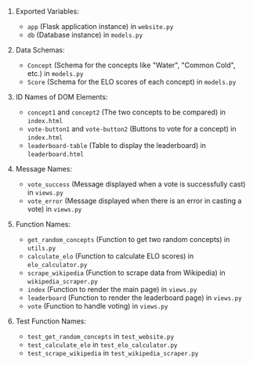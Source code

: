 1. Exported Variables:
   - `app` (Flask application instance) in `website.py`
   - `db` (Database instance) in `models.py`

2. Data Schemas:
   - `Concept` (Schema for the concepts like "Water", "Common Cold", etc.) in `models.py`
   - `Score` (Schema for the ELO scores of each concept) in `models.py`

3. ID Names of DOM Elements:
   - `concept1` and `concept2` (The two concepts to be compared) in `index.html`
   - `vote-button1` and `vote-button2` (Buttons to vote for a concept) in `index.html`
   - `leaderboard-table` (Table to display the leaderboard) in `leaderboard.html`

4. Message Names:
   - `vote_success` (Message displayed when a vote is successfully cast) in `views.py`
   - `vote_error` (Message displayed when there is an error in casting a vote) in `views.py`

5. Function Names:
   - `get_random_concepts` (Function to get two random concepts) in `utils.py`
   - `calculate_elo` (Function to calculate ELO scores) in `elo_calculator.py`
   - `scrape_wikipedia` (Function to scrape data from Wikipedia) in `wikipedia_scraper.py`
   - `index` (Function to render the main page) in `views.py`
   - `leaderboard` (Function to render the leaderboard page) in `views.py`
   - `vote` (Function to handle voting) in `views.py`

6. Test Function Names:
   - `test_get_random_concepts` in `test_website.py`
   - `test_calculate_elo` in `test_elo_calculator.py`
   - `test_scrape_wikipedia` in `test_wikipedia_scraper.py`